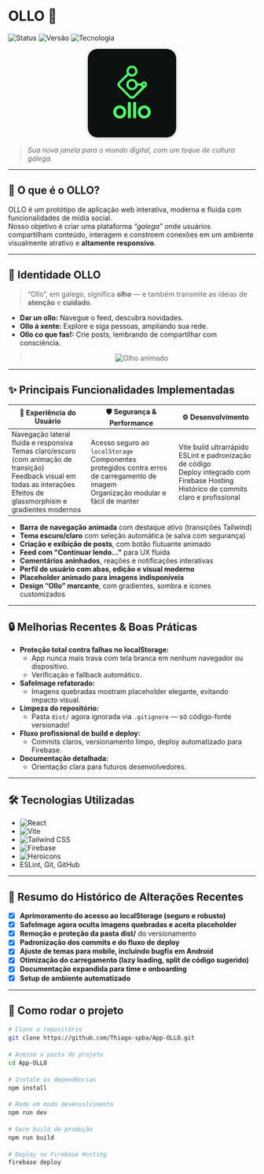 # OLLO 🦉

![Status](https://img.shields.io/badge/status-EM_DESENVOLVIMENTO-yellow?style=for-the-badge)
![Versão](https://img.shields.io/badge/versão-Frontend_Protótipo-blue?style=for-the-badge)
![Tecnologia](https://img.shields.io/badge/tecnologia-React_/_Tailwind_-005A4B?logo=react&style=for-the-badge)

<p align="center">
  <img src="https://raw.githubusercontent.com/Thiago-spba/App-OLLO/main/public/images/logo_ollo.jpeg" width="180" alt="OLLO Logo" style="border-radius: 20px; box-shadow: 0 2px 8px #ccc;"/>
</p>

> *Sua nova janela para o mundo digital, com um toque de cultura galega.*

---

## 🌟 **O que é o OLLO?**

OLLO é um protótipo de aplicação web interativa, moderna e fluida com funcionalidades de mídia social.  
Nosso objetivo é criar uma plataforma *“galega”* onde usuários compartilham conteúdo, interagem e constroem conexões em um ambiente visualmente atrativo e **altamente responsivo**.

---

## 🧬 **Identidade OLLO**

> “Ollo”, em galego, significa **olho** — e também transmite as ideias de **atenção** e **cuidado**.

- **Dar un ollo:** Navegue o feed, descubra novidades.
- **Ollo á xente:** Explore e siga pessoas, ampliando sua rede.
- **Ollo co que fas!:** Crie posts, lembrando de compartilhar com consciência.

> <p align="center"><img src="https://media.giphy.com/media/jdPMeyv9rn0hZHh8n9/giphy.gif" width="80" alt="Olho animado"/></p>

---

## ✨ **Principais Funcionalidades Implementadas**

| 🚀 Experiência do Usuário | 🛡️ Segurança & Performance | ⚙️ Desenvolvimento |
|--------------------------|----------------------------|--------------------|
| Navegação lateral fluida e responsiva <br/> Temas claro/escuro (com animação de transição)<br/> Feedback visual em todas as interações <br/> Efeitos de glassmorphism e gradientes modernos | Acesso seguro ao `localStorage`<br/> Componentes protegidos contra erros de carregamento de imagem<br/> Organização modular e fácil de manter | Vite build ultrarrápido<br/> ESLint e padronização de código<br/> Deploy integrado com Firebase Hosting<br/> Histórico de commits claro e profissional |

- **Barra de navegação animada** com destaque ativo (transições Tailwind)
- **Tema escuro/claro** com seleção automática (e salva com segurança)
- **Criação e exibição de posts**, com botão flutuante animado
- **Feed com "Continuar lendo..."** para UX fluida
- **Comentários aninhados**, reações e notificações interativas
- **Perfil de usuário com abas, edição e visual moderno**
- **Placeholder animado para imagens indisponíveis**
- **Design “Ollo” marcante**, com gradientes, sombra e ícones customizados

---

## 🔒 **Melhorias Recentes & Boas Práticas**

- **Proteção total contra falhas no localStorage:**  
  - App nunca mais trava com tela branca em nenhum navegador ou dispositivo.
  - Verificação e fallback automático.
- **SafeImage refatorado:**  
  - Imagens quebradas mostram placeholder elegante, evitando impacto visual.
- **Limpeza do repositório:**  
  - Pasta `dist/` agora ignorada via `.gitignore` — só código-fonte versionado!
- **Fluxo profissional de build e deploy:**  
  - Commits claros, versionamento limpo, deploy automatizado para Firebase.
- **Documentação detalhada:**  
  - Orientação clara para futuros desenvolvedores.

---

## 🛠️ **Tecnologias Utilizadas**

- ![React](https://img.shields.io/badge/React-18+-61dafb?logo=react)  
- ![Vite](https://img.shields.io/badge/Vite-6.x-646cff?logo=vite)  
- ![Tailwind CSS](https://img.shields.io/badge/TailwindCSS-3.x-38bdf8?logo=tailwindcss)
- ![Firebase](https://img.shields.io/badge/Firebase-Hosting/Firestore-ffca28?logo=firebase)
- ![Heroicons](https://img.shields.io/badge/Heroicons-SVG-6366f1?logo=heroicons)
- ESLint, Git, GitHub

---

## 📝 **Resumo do Histórico de Alterações Recentes**

- [x] **Aprimoramento do acesso ao localStorage (seguro e robusto)**
- [x] **SafeImage agora oculta imagens quebradas e aceita placeholder**
- [x] **Remoção e proteção da pasta dist/** do versionamento
- [x] **Padronização dos commits e do fluxo de deploy**
- [x] **Ajuste de temas para mobile, incluindo bugfix em Android**
- [x] **Otimização do carregamento (lazy loading, split de código sugerido)**
- [x] **Documentação expandida para time e onboarding**
- [x] **Setup de ambiente automatizado**

---

## 🚦 **Como rodar o projeto**

```bash
# Clone o repositório
git clone https://github.com/Thiago-spba/App-OLLO.git

# Acesse a pasta do projeto
cd App-OLLO

# Instale as dependências
npm install

# Rode em modo desenvolvimento
npm run dev

# Gere build de produção
npm run build

# Deploy no Firebase Hosting
firebase deploy
